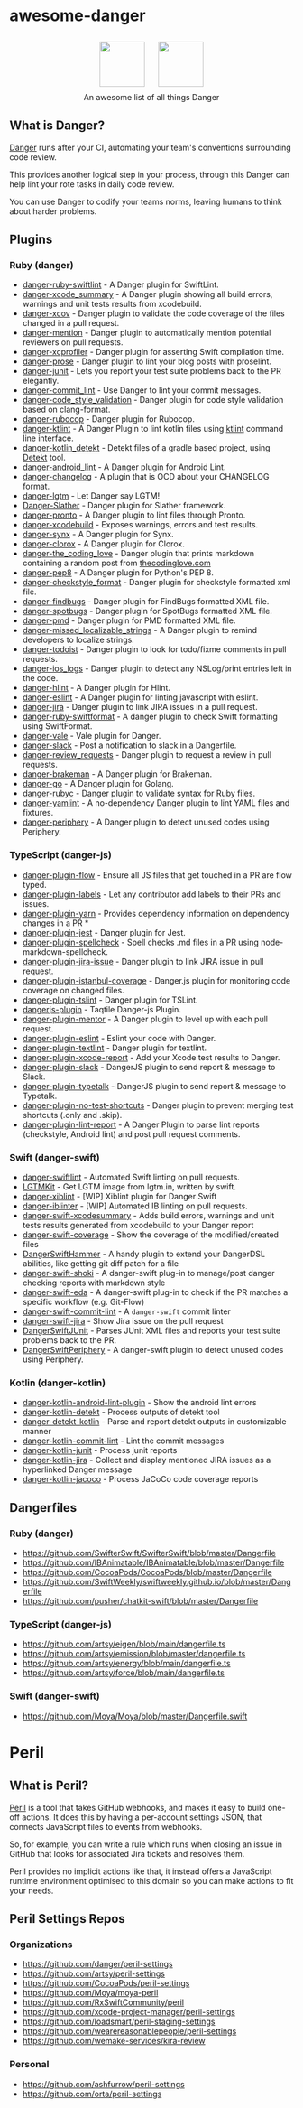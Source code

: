 # awesome-danger

<p align="center">
  <a href="https://danger.systems"><img src="http://danger.systems/images/js/danger-logo-hero-cachable@2x.png" height="80"  hspace="10px" vspace="10px"></a>
  <a href="https://github.com/danger/peril"><img src="http://danger.systems/images/js/peril-logo-hero-cachable@2x.png" height="80"  hspace="10px" vspace="10px"></a>
  </br>An awesome list of all things Danger
</p>


## What is Danger?

[Danger](https://github.com/danger/danger) runs after your CI, automating your team's conventions surrounding code review.

This provides another logical step in your process, through this Danger can help lint your rote tasks in daily code review.

You can use Danger to codify your teams norms, leaving humans to think about harder problems.

## Plugins

### Ruby (danger)
- [danger-ruby-swiftlint](https://github.com/ashfurrow/danger-ruby-swiftlint) - A Danger plugin for SwiftLint.
- [danger-xcode_summary](https://github.com/diogot/danger-xcode_summary) - A Danger plugin showing all build errors, warnings and unit tests results from xcodebuild.
- [danger-xcov](https://github.com/nakiostudio/danger-xcov) - Danger plugin to validate the code coverage of the files changed in a pull request.
- [danger-mention](https://github.com/danger/danger-mention) - Danger plugin to automatically mention potential reviewers on pull requests.
- [danger-xcprofiler](https://github.com/giginet/danger-xcprofiler) - Danger plugin for asserting Swift compilation time.
- [danger-prose](https://github.com/dbgrandi/danger-prose) - Danger plugin to lint your blog posts with proselint.
- [danger-junit](https://github.com/orta/danger-junit) - Lets you report your test suite problems back to the PR elegantly.
- [danger-commit_lint](https://github.com/jonallured/danger-commit_lint) - Use Danger to lint your commit messages.
- [danger-code_style_validation](https://github.com/flix-tech/danger-code_style_validation) - Danger plugin for code style validation based on clang-format.
- [danger-rubocop](https://github.com/ashfurrow/danger-rubocop) - Danger plugin for Rubocop.
- [danger-ktlint](https://github.com/mataku/danger-ktlint) - A Danger Plugin to lint kotlin files using [ktlint](https://github.com/pinterest/ktlint) command line interface.
- [danger-kotlin_detekt](https://github.com/NFesquet/danger-kotlin_detekt) - Detekt files of a gradle based project, using [Detekt](https://github.com/arturbosch/detekt) tool.
- [danger-android_lint](https://github.com/loadsmart/danger-android_lint) - A Danger plugin for Android Lint.
- [danger-changelog](https://github.com/dblock/danger-changelog) - A plugin that is OCD about your CHANGELOG format.
- [danger-lgtm](https://github.com/leonhartX/danger-lgtm) - Let Danger say LGTM!
- [Danger-Slather](https://github.com/BrunoMazzo/Danger-Slather) - Danger plugin for Slather framework.
- [danger-pronto](https://github.com/RestlessThinker/danger-pronto) - A Danger plugin to lint files through Pronto.
- [danger-xcodebuild](https://github.com/valeriomazzeo/danger-xcodebuild) - Exposes warnings, errors and test results.
- [danger-synx](https://github.com/elpassion/danger-synx) - A Danger plugin for Synx.
- [danger-clorox](https://github.com/barbosa/danger-clorox) - A Danger plugin for Clorox.
- [danger-the_coding_love](https://github.com/valeriomazzeo/danger-the_coding_love) - Danger plugin that prints markdown containing a random post from [thecodinglove.com](http://thecodinglove.com)
- [danger-pep8](https://github.com/loadsmart/danger-pep8) - A Danger plugin for Python's PEP 8.
- [danger-checkstyle_format](https://github.com/noboru-i/danger-checkstyle_format) - Danger plugin for checkstyle formatted xml file.
- [danger-findbugs](https://github.com/kazy1991/danger-findbugs) - Danger plugin for FindBugs formatted XML file.
- [danger-spotbugs](https://github.com/mathroule/danger-spotbugs) - Danger plugin for SpotBugs formatted XML file.
- [danger-pmd](https://github.com/mathroule/danger-pmd) - Danger plugin for PMD formatted XML file.
- [danger-missed_localizable_strings](https://github.com/Antondomashnev/danger-missed_localizable_strings) - A Danger plugin to remind developers to localize strings.
- [danger-todoist](https://github.com/hanneskaeufler/danger-todoist) - Danger plugin to look for todo/fixme comments in pull requests.
- [danger-ios_logs](https://github.com/PGSSoft/danger-ios_logs) - Danger plugin to detect any NSLog/print entries left in the code.
- [danger-hlint](https://github.com/blender/danger-hlint) - A Danger plugin for Hlint.
- [danger-eslint](https://github.com/leonhartX/danger-eslint) - A Danger plugin for linting javascript with eslint.
- [danger-jira](https://github.com/RestlessThinker/danger-jira) - Danger plugin to link JIRA issues in a pull request.
- [danger-ruby-swiftformat](https://github.com/garriguv/danger-ruby-swiftformat) - A danger plugin to check Swift formatting using SwiftFormat.
- [danger-vale](https://github.com/MatMoore/danger-vale) - Vale plugin for Danger.
- [danger-slack](https://github.com/duck8823/danger-slack) - Post a notification to slack in a Dangerfile.
- [danger-review_requests](https://github.com/m-nakamura145/danger-review_requests) - Danger plugin to request a review in pull requests.
- [danger-brakeman](https://github.com/nakamurau1/danger-brakeman) - A Danger plugin for Brakeman.
- [danger-go](https://github.com/KennethanCeyer/danger-go) - A Danger plugin for Golang.
- [danger-rubyc](https://github.com/skatkov/danger-rubyc) - Danger plugin to validate syntax for Ruby files.
- [danger-yamlint](https://github.com/skatkov/danger-yamlint) - A no-dependency Danger plugin to lint YAML files and fixtures.
- [danger-periphery](https://github.com/manicmaniac/danger-periphery) - A Danger plugin to detect unused codes using Periphery.

### TypeScript (danger-js)
- [danger-plugin-flow](https://github.com/withspectrum/danger-plugin-flow) - Ensure all JS files that get touched in a PR are flow typed.
- [danger-plugin-labels](https://github.com/withspectrum/danger-plugin-labels) - Let any contributor add labels to their PRs and issues.
- [danger-plugin-yarn](https://github.com/orta/danger-plugin-yarn) - Provides dependency information on dependency changes in a PR *
- [danger-plugin-jest](https://github.com/macklinu/danger-plugin-jest) - Danger plugin for Jest.
- [danger-plugin-spellcheck](https://github.com/orta/danger-plugin-spellcheck) - Spell checks .md files in a PR using node-markdown-spellcheck.
- [danger-plugin-jira-issue](https://github.com/macklinu/danger-plugin-jira-issue) - Danger plugin to link JIRA issue in pull request.
- [danger-plugin-istanbul-coverage](https://github.com/darcy-rayner/danger-plugin-istanbul-coverage) - Danger.js plugin for monitoring code coverage on changed files.
- [danger-plugin-tslint](https://github.com/macklinu/danger-plugin-tslint) - Danger plugin for TSLint.
- [dangerjs-plugin](https://github.com/indigotech/dangerjs-plugin) - Taqtile Danger-js Plugin.
- [danger-plugin-mentor](https://github.com/hanneskaeufler/danger-plugin-mentor) - A Danger plugin to level up with each pull request.
- [danger-plugin-eslint](https://github.com/danpalmer/danger-plugin-eslint) - Eslint your code with Danger.
- [danger-plugin-textlint](https://github.com/okitan/danger-plugin-textlint) - Danger plugin for textlint.
- [danger-plugin-xcode-report](https://github.com/stevethomp/danger-plugin-xcode-report) - Add your Xcode test results to Danger.
- [danger-plugin-slack](https://github.com/julon/danger-plugin-slack) - DangerJS plugin to send report & message to Slack.
- [danger-plugin-typetalk](https://github.com/is2ei/danger-plugin-typetalk) - DangerJS plugin to send report & message to Typetalk.
- [danger-plugin-no-test-shortcuts](https://github.com/macklinu/danger-plugin-no-test-shortcuts) - Danger plugin to prevent merging test shortcuts (.only and .skip).
- [danger-plugin-lint-report](https://github.com/damian-burke/danger-plugin-lint-report/) - A Danger Plugin to parse lint reports (checkstyle, Android lint) and post pull request comments.


### Swift (danger-swift)
- [danger-swiftlint](https://github.com/ashfurrow/danger-swiftlint) - Automated Swift linting on pull requests.
- [LGTMKit](https://github.com/d-date/LGTMKit) - Get LGTM image from lgtm.in, written by swift.
- [danger-xiblint](https://github.com/sunshinejr/danger-xiblint) - [WIP] Xiblint plugin for Danger Swift
- [danger-iblinter](https://github.com/IBDecodable/danger-iblinter) - [WIP] Automated IB linting on pull requests.
- [danger-swift-xcodesummary](https://github.com/f-meloni/danger-swift-xcodesummary) - Adds build errors, warnings and unit tests results generated from xcodebuild to your Danger report
- [danger-swift-coverage](https://github.com/f-meloni/danger-swift-coverage) - Show the coverage of the modified/created files
- [DangerSwiftHammer](https://github.com/el-hoshino/DangerSwiftHammer) - A handy plugin to extend your DangerDSL abilities, like getting git diff patch for a file
- [danger-swift-shoki](https://github.com/yumemi-inc/danger-swift-shoki/) - A danger-swift plug-in to manage/post danger checking reports with markdown style
- [danger-swift-eda](https://github.com/yumemi-inc/danger-swift-eda/) - A danger-swift plug-in to check if the PR matches a specific workflow (e.g. Git-Flow)
- [danger-swift-commit-lint](https://github.com/AppDifferentia/danger-swift-commit-lint) - A `danger-swift` commit linter
- [danger-swift-jira](https://github.com/AppDifferentia/danger-swift-jira) - Show Jira issue on the pull request
- [DangerSwiftJUnit](https://github.com/colinhumber/DangerSwiftJUnit) - Parses JUnit XML files and reports your test suite problems back to the PR.
- [DangerSwiftPeriphery](https://github.com/taji-taji/DangerSwiftPeriphery) - A danger-swift plugin to detect unused codes using Periphery.


### Kotlin (danger-kotlin)
- [danger-kotlin-android-lint-plugin](https://github.com/gianluz/danger-kotlin-android-lint-plugin) - Show the android lint errors
- [danger-kotlin-detekt](https://github.com/AckeeCZ/danger-kotlin-detekt) - Process outputs of detekt tool
- [danger-detekt-kotlin](https://github.com/pavelkorolevxyz/danger-detekt-kotlin) - Parse and report detekt outputs in customizable manner
- [danger-kotlin-commit-lint](https://github.com/AckeeCZ/danger-kotlin-commit-lint) - Lint the commit messages
- [danger-kotlin-junit](https://github.com/AckeeCZ/danger-kotlin-junit) - Process junit reports
- [danger-kotlin-jira](https://github.com/rojanthomas/danger-kotlin-jira) - Collect and display mentioned JIRA issues as a hyperlinked Danger message
- [danger-kotlin-jacoco](https://github.com/appsynth-org/danger-kotlin-jacoco) - Process JaCoCo code coverage reports

## Dangerfiles

### Ruby (danger)
- https://github.com/SwifterSwift/SwifterSwift/blob/master/Dangerfile
- https://github.com/IBAnimatable/IBAnimatable/blob/master/Dangerfile
- https://github.com/CocoaPods/CocoaPods/blob/master/Dangerfile
- https://github.com/SwiftWeekly/swiftweekly.github.io/blob/master/Dangerfile
- https://github.com/pusher/chatkit-swift/blob/master/Dangerfile

### TypeScript (danger-js)
- https://github.com/artsy/eigen/blob/main/dangerfile.ts
- https://github.com/artsy/emission/blob/master/dangerfile.ts
- https://github.com/artsy/energy/blob/main/dangerfile.ts
- https://github.com/artsy/force/blob/main/dangerfile.ts

### Swift (danger-swift)
- https://github.com/Moya/Moya/blob/master/Dangerfile.swift

# Peril

## What is Peril?

[Peril](https://github.com/danger/peril) is a tool that takes GitHub webhooks, and makes it easy to build one-off actions. It does this by having a per-account settings JSON, that connects JavaScript files to events from webhooks.

So, for example, you can write a rule which runs when closing an issue in GitHub that looks for associated Jira tickets and resolves them.

Peril provides no implicit actions like that, it instead offers a JavaScript runtime environment optimised to this domain so you can make actions to fit your needs.

## Peril Settings Repos

### Organizations
- https://github.com/danger/peril-settings
- https://github.com/artsy/peril-settings
- https://github.com/CocoaPods/peril-settings
- https://github.com/Moya/moya-peril
- https://github.com/RxSwiftCommunity/peril
- https://github.com/xcode-project-manager/peril-settings
- https://github.com/loadsmart/peril-staging-settings
- https://github.com/wearereasonablepeople/peril-settings
- https://github.com/wemake-services/kira-review

### Personal
- https://github.com/ashfurrow/peril-settings
- https://github.com/orta/peril-settings
